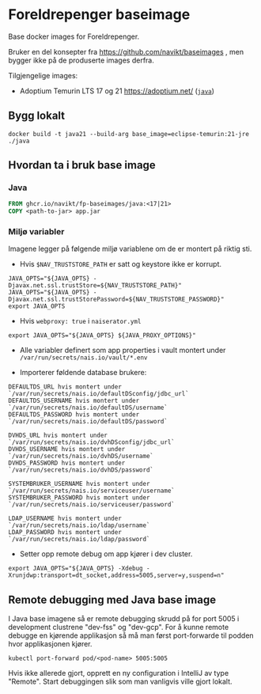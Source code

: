 # Foreldrepenger baseimage
Base docker images for Foreldrepenger.

Bruker en del konsepter fra https://github.com/navikt/baseimages , men bygger ikke på de produserte images derfra.

Tilgjengelige images:
* Adoptium Temurin LTS 17 og 21 https://adoptium.net/ ([`java`](java))

## Bygg lokalt
```shell script
docker build -t java21 --build-arg base_image=eclipse-temurin:21-jre ./java
```
## Hvordan ta i bruk base image

### Java
```dockerfile
FROM ghcr.io/navikt/fp-baseimages/java:<17|21>
COPY <path-to-jar> app.jar
```

### Miljø variabler
Imagene legger på følgende miljø variablene om de er montert på riktig sti.

* Hvis `$NAV_TRUSTSTORE_PATH` er satt og keystore ikke er korrupt.
```shell script
JAVA_OPTS="${JAVA_OPTS} -Djavax.net.ssl.trustStore=${NAV_TRUSTSTORE_PATH}"
JAVA_OPTS="${JAVA_OPTS} -Djavax.net.ssl.trustStorePassword=${NAV_TRUSTSTORE_PASSWORD}"
export JAVA_OPTS
```

* Hvis `webproxy: true` i `naiserator.yml`
```shell script
export JAVA_OPTS="${JAVA_OPTS} ${JAVA_PROXY_OPTIONS}"
```

* Alle variabler definert som app properties i vault montert under `/var/run/secrets/nais.io/vault/*.env`

* Importerer føldende database brukere:
```shell script
DEFAULTDS_URL hvis montert under `/var/run/secrets/nais.io/defaultDSconfig/jdbc_url`
DEFAULTDS_USERNAME hvis montert under `/var/run/secrets/nais.io/defaultDS/username`
DEFAULTDS_PASSWORD hvis montert under `/var/run/secrets/nais.io/defaultDS/password`
```

```shell script
DVHDS_URL hvis montert under `/var/run/secrets/nais.io/dvhDSconfig/jdbc_url`
DVHDS_USERNAME hvis montert under `/var/run/secrets/nais.io/dvhDS/username`
DVHDS_PASSWORD hvis montert under `/var/run/secrets/nais.io/dvhDS/password`
```

```shell script
SYSTEMBRUKER_USERNAME hvis montert under `/var/run/secrets/nais.io/serviceuser/username`
SYSTEMBRUKER_PASSWORD hvis montert under `/var/run/secrets/nais.io/serviceuser/password`
```

```shell script
LDAP_USERNAME hvis montert under `/var/run/secrets/nais.io/ldap/username`
LDAP_PASSWORD hvis montert under `/var/run/secrets/nais.io/ldap/password`
```

* Setter opp remote debug om app kjører i dev cluster.
```shell script
export JAVA_OPTS="${JAVA_OPTS} -Xdebug -Xrunjdwp:transport=dt_socket,address=5005,server=y,suspend=n"
```

## Remote debugging med Java base image

I Java base imagene så er remote debugging skrudd på for port 5005 i development clustrene "dev-fss" og "dev-gcp".
For å kunne remote debugge en kjørende applikasjon så må man først port-forwarde til podden hvor applikasjonen kjører.

```shell script
kubectl port-forward pod/<pod-name> 5005:5005
```

Hvis ikke allerede gjort, opprett en ny configuration i IntelliJ av type "Remote".
Start debuggingen slik som man vanligvis ville gjort lokalt.
